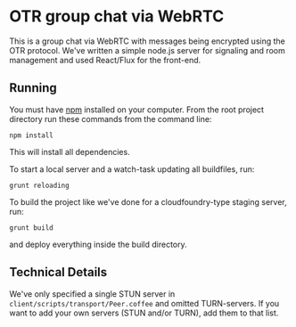 # OTR group chat via WebRTC

This is a group chat via WebRTC with messages being encrypted using the
OTR protocol. We've written a simple node.js server for signaling and
room management and used React/Flux for the front-end.

## Running

You must have [npm](https://www.npmjs.org/) installed on your computer.
From the root project directory run these commands from the command line:

`npm install`

This will install all dependencies.

To start a local server and a watch-task updating all buildfiles, run:

`grunt reloading`

To build the project like we've done for a cloudfoundry-type staging
server, run:

`grunt build`

and deploy everything inside the build directory.

## Technical Details

We've only specified a single STUN server in
`client/scripts/transport/Peer.coffee` and omitted TURN-servers. If you
want to add your own servers (STUN and/or TURN), add them to that list.
